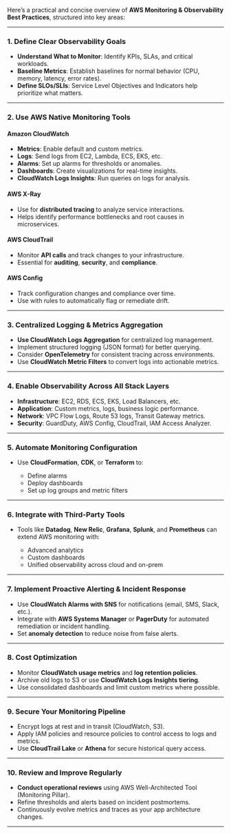 Here’s a practical and concise overview of **AWS Monitoring & Observability Best Practices**, structured into key areas:

---

### **1. Define Clear Observability Goals**

* **Understand What to Monitor**: Identify KPIs, SLAs, and critical workloads.
* **Baseline Metrics**: Establish baselines for normal behavior (CPU, memory, latency, error rates).
* **Define SLOs/SLIs**: Service Level Objectives and Indicators help prioritize what matters.

---

### **2. Use AWS Native Monitoring Tools**

#### **Amazon CloudWatch**

* **Metrics**: Enable default and custom metrics.
* **Logs**: Send logs from EC2, Lambda, ECS, EKS, etc.
* **Alarms**: Set up alarms for thresholds or anomalies.
* **Dashboards**: Create visualizations for real-time insights.
* **CloudWatch Logs Insights**: Run queries on logs for analysis.

#### **AWS X-Ray**

* Use for **distributed tracing** to analyze service interactions.
* Helps identify performance bottlenecks and root causes in microservices.

#### **AWS CloudTrail**

* Monitor **API calls** and track changes to your infrastructure.
* Essential for **auditing**, **security**, and **compliance**.

#### **AWS Config**

* Track configuration changes and compliance over time.
* Use with rules to automatically flag or remediate drift.

---

### **3. Centralized Logging & Metrics Aggregation**

* **Use CloudWatch Logs Aggregation** for centralized log management.
* Implement structured logging (JSON format) for better querying.
* Consider **OpenTelemetry** for consistent tracing across environments.
* Use **CloudWatch Metric Filters** to convert logs into actionable metrics.

---

### **4. Enable Observability Across All Stack Layers**

* **Infrastructure**: EC2, RDS, ECS, EKS, Load Balancers, etc.
* **Application**: Custom metrics, logs, business logic performance.
* **Network**: VPC Flow Logs, Route 53 logs, Transit Gateway metrics.
* **Security**: GuardDuty, AWS Config, CloudTrail, IAM Access Analyzer.

---

### **5. Automate Monitoring Configuration**

* Use **CloudFormation**, **CDK**, or **Terraform** to:

  * Define alarms
  * Deploy dashboards
  * Set up log groups and metric filters

---

### **6. Integrate with Third-Party Tools**

* Tools like **Datadog**, **New Relic**, **Grafana**, **Splunk**, and **Prometheus** can extend AWS monitoring with:

  * Advanced analytics
  * Custom dashboards
  * Unified observability across cloud and on-prem

---

### **7. Implement Proactive Alerting & Incident Response**

* Use **CloudWatch Alarms with SNS** for notifications (email, SMS, Slack, etc.).
* Integrate with **AWS Systems Manager** or **PagerDuty** for automated remediation or incident handling.
* Set **anomaly detection** to reduce noise from false alerts.

---

### **8. Cost Optimization**

* Monitor **CloudWatch usage metrics** and **log retention policies**.
* Archive old logs to S3 or use **CloudWatch Logs Insights tiering**.
* Use consolidated dashboards and limit custom metrics where possible.

---

### **9. Secure Your Monitoring Pipeline**

* Encrypt logs at rest and in transit (CloudWatch, S3).
* Apply IAM policies and resource policies to control access to logs and metrics.
* Use **CloudTrail Lake** or **Athena** for secure historical query access.

---

### **10. Review and Improve Regularly**

* **Conduct operational reviews** using AWS Well-Architected Tool (Monitoring Pillar).
* Refine thresholds and alerts based on incident postmortems.
* Continuously evolve metrics and traces as your app architecture changes.

---
